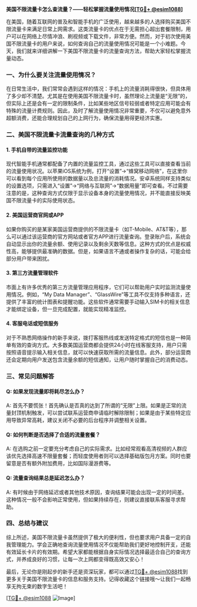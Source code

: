 **美国不限流量卡怎么查流量？——轻松掌握流量使用情况[[TG💪+ @esim1088](https://t.me/s/esim1088)]**

在美国，随着互联网的普及和智能手机的广泛使用，越来越多的人选择购买美国不限流量卡来满足日常上网需求。这类流量卡的优点在于无需担心超出套餐限制，用户可以在网络上尽情冲浪、刷视频或下载文件，非常方便。然而，对于初次使用美国不限流量卡的用户来说，如何查询自己的流量使用情况可能是一个小难题。今天，我们就来详细讲解一下美国不限流量卡的流量查询方法，帮助大家轻松掌握流量动态。

### **一、为什么要关注流量使用情况？**

在日常生活中，我们常常会遇到这样的情况：手机上的流量消耗得很快，但具体用了多少却不清楚。尤其是在使用美国不限流量卡时，虽然理论上流量是“无限”的，但实际上还是会有一定的限制条件，比如某些地区信号较弱或者特定应用可能会有特殊的流量计费规则。因此，及时了解流量使用情况非常重要，不仅可以避免意外超额消费，还能合理规划自己的上网行为，确保流量用得更经济实惠。

### **二、美国不限流量卡流量查询的几种方式**

#### **1. 手机自带的流量监控功能**
现代智能手机通常都配备了内置的流量监控工具，通过这些工具可以直接查看当前的流量使用状况。以苹果iOS系统为例，打开“设置”→“蜂窝移动网络”，在这里你可以看到每个应用所使用的数据量以及总流量的消耗情况。安卓系统同样支持类似的设置选项，只需进入“设置”→“网络与互联网”→“数据用量”即可查看。不过需要注意的是，这种查询方式仅限于显示设备本身的流量使用情况，并不能直接反映美国不限流量卡的实际使用状态。

#### **2. 美国运营商官网或APP**
如果你购买的是某家美国运营商提供的不限流量卡（如T-Mobile、AT&T等），那么可以通过该运营商的官方网站或者官方APP进行流量查询。登录账户后，系统会自动显示出你的流量余额、使用记录以及剩余天数等信息。这种方式的优点是权威性高，能够提供最准确的数据。但是，如果语言不通或者操作复杂的话，可能会给部分用户带来困扰。

#### **3. 第三方流量管理软件**
市面上有许多优秀的第三方流量管理应用程序，它们可以帮助用户实时监测流量使用情况。例如，“My Data Manager”、“GlassWire”等工具不仅支持多种语言，还提供了丰富的统计图表和提醒功能。这些软件通常需要手动输入SIM卡的相关信息才能绑定设备，但一旦完成配置，就能实现精准监控。

#### **4. 客服电话或短信服务**
对于不熟悉网络操作的新手来说，拨打客服热线或发送特定格式的短信也是一种简单有效的查询方式。大多数美国运营商都会提供24小时在线客服支持，用户只需按照语音提示输入相关信息，就可以快速获取所需的流量信息。此外，部分运营商还会定期向用户发送包含流量余额的短信通知，让用户随时掌握自己的消费动态。

### **三、常见问题解答**

#### **Q: 如果发现流量即将耗尽怎么办？**
A: 首先不要慌张！首先确认是否真的达到了所谓的“无限”上限。如果是正常的流量封顶机制触发，可以尝试联系运营商申请临时解除限制；如果是由于某些特定应用导致异常高耗，建议关闭不必要的后台程序并调整相关设置。

#### **Q: 如何判断是否选择了合适的流量套餐？**
A: 在选购之前一定要充分考虑自己的实际需求。比如经常观看高清视频的人群应该优先选择高速不限量套餐；而轻度使用者则可以选择基础版包月方案。同时也要留意是否有额外附加费用，比如国际漫游费等。

#### **Q: 流量查询结果总是延迟怎么办？**
A: 有时候由于网络延迟或者其他技术原因，查询结果可能会出现一定的时间差。这种情况一般不会影响正常使用，但如果持续存在，则建议直接联系客服寻求帮助。

### **四、总结与建议**

综上所述，美国不限流量卡虽然提供了极大的便利性，但也要求用户具备一定的自我管理能力。学会正确地查询流量使用情况不仅能帮助我们更好地控制开支，还能有效延长卡片的有效期。希望大家都能根据自身实际情况选择最适合自己的查询方式，并养成良好的习惯，让每一次上网都变得既高效又安心！

最后，无论你是刚起步的新手还是资深玩家，都可以通过[TG💪+ @esim1088](https://t.me/s/esim1088)找到更多关于美国不限流量卡的信息和服务支持。记得收藏这个链接哦～让我们一起畅享无拘无束的数字生活吧！

[[TG💪+ @esim1088](https://t.me/s/esim1088) ![Image](https://i.postimg.cc/4NQfJmqS/Snipaste-2025-05-13-00-14-12.png)]